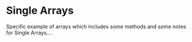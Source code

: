 # Single Arrays
Specific example of arrays which includes some methods and some notes for Single Arrays....

